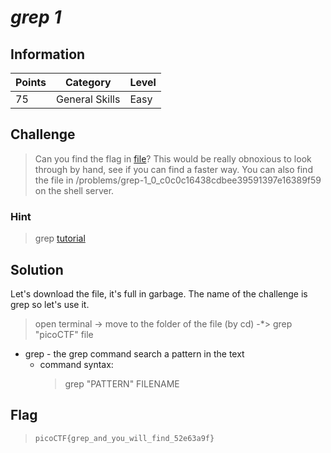 # *grep 1*
## Information
| Points |Category  | Level|
|--|--|--|
| 75 | General Skills |Easy |

## Challenge

> Can you find the flag in [file](https://2018shell.picoctf.com/static/805ac70722810caa0b1c02bc88ef68d8/file)? This would be really obnoxious to look through by hand, see if you can find a faster way. You can also find the file in /problems/grep-1_0_c0c0c16438cdbee39591397e16389f59 on the shell server.

### Hint

> grep [tutorial](https://ryanstutorials.net/linuxtutorial/grep.php)
## Solution
Let's download the file, it's full in garbage.
The name of the challenge is grep so let's use it.
> open terminal -> move to the folder of the file (by cd) -*> grep "picoCTF" file

 
* grep - the grep command search a pattern in the text 
	* command syntax:
		>   grep "PATTERN" FILENAME

## Flag
> `picoCTF{grep_and_you_will_find_52e63a9f}`

